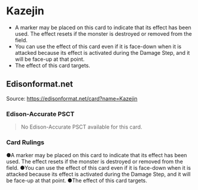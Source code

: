 # Kazejin

*   A marker may be placed on this card to indicate that its effect has been used. The effect resets if the monster is destroyed or removed from the field.
*   You can use the effect of this card even if it is face-down when it is attacked because its effect is activated during the Damage Step, and it will be face-up at that point.
*   The effect of this card targets.

## Edisonformat.net

Source: https://edisonformat.net/card?name=Kazejin

### Edison-Accurate PSCT

> No Edison-Accurate PSCT available for this card.

### Card Rulings

●A marker may be placed on this card to indicate that its effect has been used. The effect resets if the monster is destroyed or removed from the field.
●You can use the effect of this card even if it is face-down when it is attacked because its effect is activated during the Damage Step, and it will be face-up at that point.
●The effect of this card targets.
            